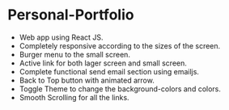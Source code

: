 # Personal-Portfolio

- Web app using React JS.
- Completely responsive according to the sizes of the screen.
- Burger menu to the small  screen.
- Active link for both lager screen and small screen.
- Complete functional send email section using emailjs.
- Back to Top button with animated arrow.
- Toggle Theme to change the background-colors and colors.
- Smooth Scrolling for all the links.
